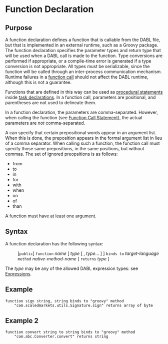 # Function Declaration

## Purpose

A function declaration defines a function that is callable from the DABL file,
but that is implemented in an external runtime, such as a Groovy package. The
function declaration specifies the parameter types and return type that will be
used when a DABL call is made to the function. Type conversions are performed
if appropriate, or a compile-time error is generated if a type conversion is not
appropriate. All types must be serializable, since the function will be called
through an inter-process communication mechanism. Runtime failures in a
[function call](func_call_stmt.md) should not affect the DABL runtime, although
this is not a guarantee.

Functions that are defined in this way can be used as
[procedural statements](procedural_stmt.md)
inside [task declarations](task_decl.md). In a function call, parameters are
positional, and parentheses are not used to delineate them.

In a function declaration, the parameters are comma-separated. However, when
calling the function (see [Function Call Statement](func_call_stmt.md)), the
actual parameters are <i>not</i> comma-separated.

A can specify that certain prepositional words appear in an argument list. When 
this is done, the preposition appears in the formal argument list in lieu of
a comma separator. When calling such a function, the function call must specify
those same prepositions, in the same positions, but without commas.
The set of ignored preopsitions is as follows:

* from
* to
* in
* for
* with
* when
* on
* of
* than

A function must have at least one argument.

## Syntax

A function declaration has the following syntax:

<dl>
<dd>
[<code>public</code>] <code>function</code> <i>name</i> [ <i>type</i> [ , <i>type</i>... ] ]
	<code>binds to</code> <i>target-language</i>
	<code>method</code> <i>native-method-name</i> [ <code>returns</code> <i>type</i> ]
</dd>
</dl>

The <i>type</i> may be any of the allowed DABL expression types: see [Expressions](expression.md).

## Example

```
function sign string, string binds to "groovy" method
    "com.scaledmarkets.utils.Signature.sign" returns array of byte
```
## Example 2

```
function convert string to string binds to "groovy" method
    "com.abc.Converter.convert" returns string
```

